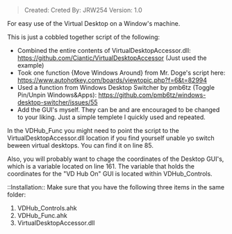 > Created: 
> Creted By: JRW254
> Version: 1.0

For easy use of the Virtual Desktop on a Window's machine. 

This is just a cobbled together script of the following:

* Combined the entire contents of VirtualDesktopAccessor.dll: https://github.com/Ciantic/VirtualDesktopAccessor (Just used the example)
* Took one function {Move Windows Around} from Mr. Doge's script here: https://www.autohotkey.com/boards/viewtopic.php?f=6&t=82994
* Used a function from Windows Desktop Switcher by pmb6tz (Toggle Pin/Unpin Windows&Apps): https://github.com/pmb6tz/windows-desktop-switcher/issues/55
* Add the GUI's myself. They can be and are encouraged to be changed to your liking. Just a simple templete I quickly used and repeated. 


In the VDHub_Func you might need to point the script to the VirtualDesktopAccessor.dll location if you find yourself unable yo switch beween virtual desktops. You can find it on line 85. 

Also, you will probably want to chage the coordinates of the Desktop GUI's, which is a variable located on line 161. The variable that holds the coordinates for the "VD Hub On" GUI is located within VDHub_Controls.


::Installation::
Make sure that you have the following three items in the same folder:
1. VDHub_Controls.ahk
2. VDHub_Func.ahk
3. VirtualDesktopAccessor.dll
